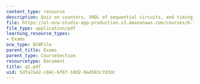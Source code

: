 ```yaml
---
content_type: resource
description: Quiz on counters, VHDL of sequential circuits, and timing and memory.
file: https://ol-ocw-studio-app-production.s3.amazonaws.com/courses/6-111-introductory-digital-systems-laboratory-spring-2006/5dfa7a42c84c6f6f10d28a4583c7d3dc_q1.pdf
file_type: application/pdf
learning_resource_types:
- Exams
ocw_type: OCWFile
parent_title: Exams
parent_type: CourseSection
resourcetype: Document
title: q1.pdf
uid: 5dfa7a42-c84c-6f6f-10d2-8a4583c7d3dc
---
```

